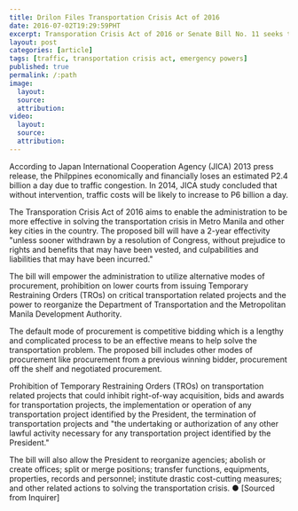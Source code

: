 ```yaml
---
title: Drilon Files Transportation Crisis Act of 2016
date: 2016-07-02T19:29:59PHT
excerpt: Transporation Crisis Act of 2016 or Senate Bill No. 11 seeks to grant emergency powers to the Duterte administration to "capacitate him in addressing the horrendous traffic situation within and outside Metro Manila."
layout: post
categories: [article]
tags: [traffic, transportation crisis act, emergency powers]
published: true
permalink: /:path
image:
  layout:
  source: 
  attribution: 
video:
  layout:
  source: 
  attribution: 
---
```


According to Japan International Cooperation Agency (JICA) 2013 press release, the Philppines economically and financially loses an estimated P2.4 billion a day due to traffic congestion. In 2014, JICA study concluded that without intervention, traffic costs will be likely to increase to P6 billion a day.

The Transporation Crisis Act of 2016 aims to enable the administration to be more effective in solving the transportation crisis in Metro Manila and other key cities in the country.
The proposed bill will have a 2-year effectivity "unless sooner withdrawn by a resolution of Congress, without prejudice to rights and benefits that may have been vested, and culpabilities and liabilities that may have been incurred."

The bill will empower the administration to utilize alternative modes of procurement, prohibition on lower courts from issuing Temporary Restraining Orders (TROs) on critical transportation related projects and the power to reorganize the Department of Transportation and the Metropolitan Manila Development Authority.

The default mode of procurement is competitive bidding which is a lengthy and complicated process to be an effective means to help solve the transportation problem.
The proposed bill includes other modes of procurement like procurement from a previous winning bidder, procurement off the shelf and negotiated procurement.

Prohibition of Temporary Restraining Orders (TROs) on transportation related projects that could inhibit right-of-way acquisition, bids and awards for transportation projects, the implementation or operation of any transportation project identified by the President, the termination of transportation projects and "the undertaking or authorization of any other lawful activity necessary for any transportation project identified by the President."

The bill will also allow the President to reorganize agencies; abolish or create offices; split or merge positions; transfer functions, equipments, properties, records and personnel; institute drastic cost-cutting measures; and other related actions to solving the transportation crisis.
&#x25cf; [Sourced from Inquirer]
